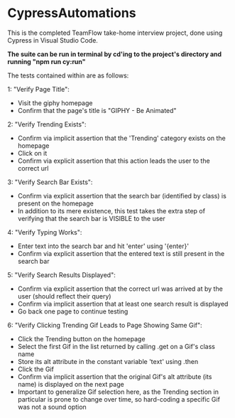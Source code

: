 # CypressAutomations

This is the completed TeamFlow take-home interview project, done using Cypress in Visual Studio Code.

**The suite can be run in terminal by cd'ing to the project's directory and running "npm run cy:run"**

The tests contained within are as follows: 

1: "Verify Page Title":
  - Visit the giphy homepage
  - Confirm that the page's title is "GIPHY - Be Animated"
  
2: "Verify Trending Exists":
  - Confirm via implicit assertion that the 'Trending' category exists on the homepage
  - Click on it
  - Confirm via explicit assertion that this action leads the user to the correct url
  
3: "Verify Search Bar Exists":
  - Confirm via explicit assertion that the search bar (identified by class) is present on the homepage
  - In addition to its mere existence, this test takes the extra step of verifying that the search bar is 
  VISIBLE to the user 
  
4: "Verify Typing Works":
  - Enter text into the search bar and hit 'enter' using '{enter}'
  - Confirm via explicit assertion that the entered text is still present in the search bar
  
5: "Verify Search Results Displayed":
  - Confirm via explicit assertion that the correct url was arrived at by the user (should reflect their query)
  - Confirm via implicit assertion that at least one search result is displayed
  - Go back one page to continue testing
  
6: "Verify Clicking Trending Gif Leads to Page Showing Same Gif":
  - Click the Trending button on the homepage
  - Select the first Gif in the list returned by calling .get on a Gif's class name
  - Store its alt attribute in the constant variable 'text' using .then
  - Click the Gif
  - Confirm via implicit assertion that the original Gif's alt attribute (its name) is displayed on the next page
  - Important to generalize Gif selection here, as the Trending section in particular is prone to change over time, 
  so hard-coding a specific Gif was not a sound option 

